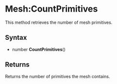 # Mesh:CountPrimitives

This method retrieves the number of mesh primitives.

## Syntax

- number **CountPrimitives**()

## Returns

Returns the number of primitives the mesh contains.
